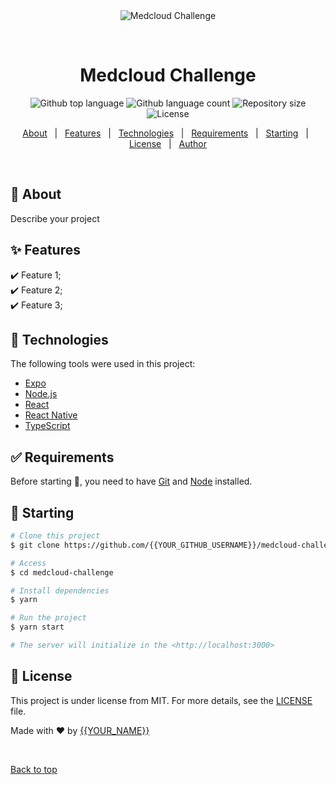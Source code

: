 <div align="center" id="top"> 
  <img src="./.github/app.gif" alt="Medcloud Challenge" />

  &#xa0;

  <!-- <a href="https://medcloudchallenge.netlify.app">Demo</a> -->
</div>

<h1 align="center">Medcloud Challenge</h1>

<p align="center">
  <img alt="Github top language" src="https://img.shields.io/github/languages/top/{{YOUR_GITHUB_USERNAME}}/medcloud-challenge?color=56BEB8">

  <img alt="Github language count" src="https://img.shields.io/github/languages/count/{{YOUR_GITHUB_USERNAME}}/medcloud-challenge?color=56BEB8">

  <img alt="Repository size" src="https://img.shields.io/github/repo-size/{{YOUR_GITHUB_USERNAME}}/medcloud-challenge?color=56BEB8">

  <img alt="License" src="https://img.shields.io/github/license/{{YOUR_GITHUB_USERNAME}}/medcloud-challenge?color=56BEB8">

  <!-- <img alt="Github issues" src="https://img.shields.io/github/issues/{{YOUR_GITHUB_USERNAME}}/medcloud-challenge?color=56BEB8" /> -->

  <!-- <img alt="Github forks" src="https://img.shields.io/github/forks/{{YOUR_GITHUB_USERNAME}}/medcloud-challenge?color=56BEB8" /> -->

  <!-- <img alt="Github stars" src="https://img.shields.io/github/stars/{{YOUR_GITHUB_USERNAME}}/medcloud-challenge?color=56BEB8" /> -->
</p>

<!-- Status -->

<!-- <h4 align="center"> 
	🚧  Medcloud Challenge 🚀 Under construction...  🚧
</h4> 

<hr> -->

<p align="center">
  <a href="#dart-about">About</a> &#xa0; | &#xa0; 
  <a href="#sparkles-features">Features</a> &#xa0; | &#xa0;
  <a href="#rocket-technologies">Technologies</a> &#xa0; | &#xa0;
  <a href="#white_check_mark-requirements">Requirements</a> &#xa0; | &#xa0;
  <a href="#checkered_flag-starting">Starting</a> &#xa0; | &#xa0;
  <a href="#memo-license">License</a> &#xa0; | &#xa0;
  <a href="https://github.com/{{tiago-prestes}}" target="_blank">Author</a>
</p>

<br>

## :dart: About ##

Describe your project

## :sparkles: Features ##

:heavy_check_mark: Feature 1;\
:heavy_check_mark: Feature 2;\
:heavy_check_mark: Feature 3;

## :rocket: Technologies ##

The following tools were used in this project:

- [Expo](https://expo.io/)
- [Node.js](https://nodejs.org/en/)
- [React](https://pt-br.reactjs.org/)
- [React Native](https://reactnative.dev/)
- [TypeScript](https://www.typescriptlang.org/)

## :white_check_mark: Requirements ##

Before starting :checkered_flag:, you need to have [Git](https://git-scm.com) and [Node](https://nodejs.org/en/) installed.

## :checkered_flag: Starting ##

```bash
# Clone this project
$ git clone https://github.com/{{YOUR_GITHUB_USERNAME}}/medcloud-challenge

# Access
$ cd medcloud-challenge

# Install dependencies
$ yarn

# Run the project
$ yarn start

# The server will initialize in the <http://localhost:3000>
```

## :memo: License ##

This project is under license from MIT. For more details, see the [LICENSE](LICENSE.md) file.


Made with :heart: by <a href="https://github.com/{{YOUR_GITHUB_USERNAME}}" target="_blank">{{YOUR_NAME}}</a>

&#xa0;

<a href="#top">Back to top</a>

